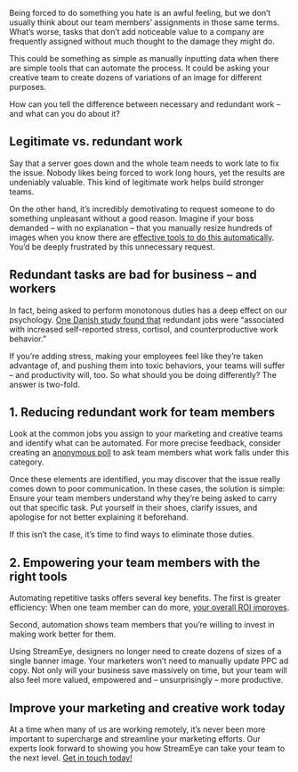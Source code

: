 Being forced to do something you hate is an awful feeling, but we don’t usually think about our team members’ assignments in those same terms. What’s worse, tasks that don’t add noticeable value to a company are frequently assigned without much thought to the damage they might do.

This could be something as simple as manually inputting data when there are simple tools that can automate the process. It could be asking your creative team to create dozens of variations of an image for different purposes.

How can you tell the difference between necessary and redundant work – and what can you do about it?

## Legitimate vs. redundant work

Say that a server goes down and the whole team needs to work late to fix the issue. Nobody likes being forced to work long hours, yet the results are undeniably valuable. This kind of legitimate work helps build stronger teams.

On the other hand, it’s incredibly demotivating to request someone to do something unpleasant without a good reason. Imagine if your boss demanded – with no explanation – that you manually resize hundreds of images when you know there are [effective tools to do this automatically](/features/Builders). You’d be deeply frustrated by this unnecessary request.

## Redundant tasks are bad for business – and workers

In fact, being asked to perform monotonous duties has a deep effect on our psychology. [One Danish study found that](https://www.ncbi.nlm.nih.gov/pubmed/25205073) redundant jobs were “associated with increased self-reported stress, cortisol, and counterproductive work behavior.”

If you’re adding stress, making your employees feel like they’re taken advantage of, and pushing them into toxic behaviors, your teams will suffer – and productivity will, too. So what should you be doing differently? The answer is two-fold.

## 1. Reducing redundant work for team members

Look at the common jobs you assign to your marketing and creative teams and identify what can be automated. For more precise feedback, consider creating an [anonymous poll](https://www.surveymonkey.com/mp/online-polls/) to ask team members what work falls under this category.

Once these elements are identified, you may discover that the issue really comes down to poor communication. In these cases, the solution is simple: Ensure your team members understand why they’re being asked to carry out that specific task. Put yourself in their shoes, clarify issues, and apologise for not better explaining it beforehand.

If this isn’t the case, it’s time to find ways to eliminate those duties.

## 2. Empowering your team members with the right tools

Automating repetitive tasks offers several key benefits. The first is greater efficiency: When one team member can do more, [your overall ROI improves](/blog/how-your-digital-advertising-could-be-100x-faster).

Second, automation shows team members that you’re willing to invest in making work better for them.

Using StreamEye, designers no longer need to create dozens of sizes of a single banner image. Your marketers won’t need to manually update PPC ad copy. Not only will your business save massively on time, but your team will also feel more valued, empowered and – unsurprisingly – more productive.

## Improve your marketing and creative work today

At a time when many of us are working remotely, it’s never been more important to supercharge and streamline your marketing efforts. Our experts look forward to showing you how StreamEye can take your team to the next level. [Get in touch today!](/contact)
